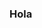 ### Hola

<!--
**catherinehulshof/catherinehulshof** is a ✨ _special_ ✨ repository because its `README.md` (this file) appears on your GitHub profile.

- I lead the [Biodiversity Research](https://biodiversityresearchlab.com/) Lab at Virginia Commonwealth University.
- I’m currently learning python for computer vision after working more than 10 years in R. 
- I’m looking to collaborate on all things biodiversity data science.
- I’m looking for help with expanding our ALTA (Altitudinal Transects across the Americas) project. 
- 📫 Say hola: [catherine.hulshof@gmail.com](catherine.hulshof@gmail.com)
- Pronouns: her/she/ella
-->
